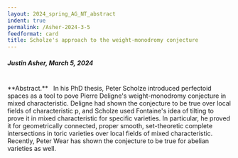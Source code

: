 ```yaml
---
layout: 2024_spring_AG_NT_abstract
indent: true
permalink: /Asher-2024-3-5
feedformat: card
title: Scholze's approach to the weight-monodromy conjecture
---
```


##### Justin Asher, March 5, 2024
<br>
**Abstract.** &nbsp; In his PhD thesis, Peter Scholze introduced perfectoid spaces as a tool to pove Pierre Deligne's weight-monodromy conjecture in mixed characteristic. Deligne had shown the conjecture to be true over local fields of characteristic p, and Scholze used Fontaine's idea of tilting to prove it in mixed characteristic for specific varieties. In particular, he proved it for geometrically connected, proper smooth, set-theoretic complete intersections in toric varieties over local fields of mixed characteristic. Recently, Peter Wear has shown the conjecture to be true for abelian varieties as well.